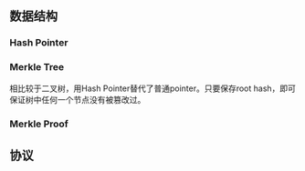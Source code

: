 ## 数据结构

### Hash Pointer

### Merkle Tree

相比较于二叉树，用Hash Pointer替代了普通pointer。只要保存root hash，即可保证树中任何一个节点没有被篡改过。

### Merkle Proof



## 协议